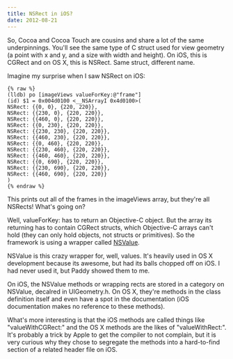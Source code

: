 ```yaml
---
title: NSRect in iOS?
date: 2012-08-21
---
```


So, Cocoa and Cocoa Touch are cousins and share a lot of the same underpinnings. You'll see the same type of C struct used for view geometry (a point with x and y, and a size with width and height). On iOS, this is CGRect and on OS X, this is NSRect. Same struct, different name.

Imagine my surprise when I saw NSRect on iOS:

```
{% raw %}
(lldb) po [imageViews valueForKey:@"frame"]
(id) $1 = 0x004d0100 <__NSArrayI 0x4d0100>(
NSRect: {{0, 0}, {220, 220}},
NSRect: {{230, 0}, {220, 220}},
NSRect: {{460, 0}, {220, 220}},
NSRect: {{0, 230}, {220, 220}},
NSRect: {{230, 230}, {220, 220}},
NSRect: {{460, 230}, {220, 220}},
NSRect: {{0, 460}, {220, 220}},
NSRect: {{230, 460}, {220, 220}},
NSRect: {{460, 460}, {220, 220}},
NSRect: {{0, 690}, {220, 220}},
NSRect: {{230, 690}, {220, 220}},
NSRect: {{460, 690}, {220, 220}}
)
{% endraw %}
```

This prints out all of the frames in the imageViews array, but they're all NSRects! What's going on?

Well, valueForKey: has to return an Objective-C object. But the array its returning has to contain CGRect structs, which Objective-C arrays can't hold (they can only hold objects, not structs or primitives). So the framework is using a wrapper called [NSValue](https://developer.apple.com/library/ios/#documentation/Cocoa/Reference/Foundation/Classes/nsvalue_Class/Reference/Reference.html).

NSValue is this crazy wrapper for, well, values. It's heavily used in OS X development because its awesome, but had its balls chopped off on iOS. I had never used it, but Paddy showed them to me.

On iOS, the NSValue methods or wrapping rects are stored in a category on NSValue, decalred in UIGeometry.h. On OS X, they're methods in the class definition itself and even have a spot in the documentation (iOS documentation makes no reference to these methods).

What's more interesting is that the iOS methods are called things like "valueWithCGRect:" and the OS X methods are the likes of "valueWithRect:". It's probably a trick by Apple to get the compiler to not complain, but it is very curious why they chose to segregate the methods into a hard-to-find section of a related header file on iOS.
